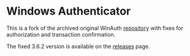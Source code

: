 # Windows Authenticator

This is a fork of the archived original WinAuth [repository](https://github.com/winauth/winauth) with fixes for authorization and transaction confirmation.

The fixed 3.6.2 version is available on the [releases](https://github.com/auwaho/winauth/releases) page.
